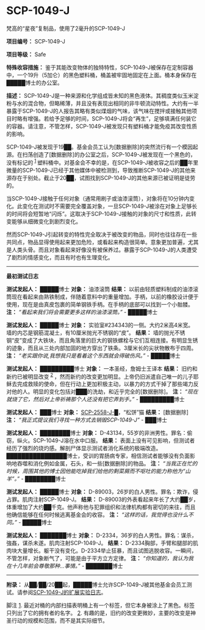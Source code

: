# SCP-1049-J
                        




梵高的“星夜”复制品，使用了2毫升的SCP-1049-J



**项目编号：** SCP-1049-J

**项目等级：** Safe

**特殊收容措施：** 鉴于其能改变物体的独特特性，SCP-1049-J被保存在定制容器中，一个19升（5加仑）的黑色塑料桶，桶盖被牢固地固定在上面。桶本身保存在█████博士的办公室。

**描述：** SCP-1049-J是一种来源和化学组成皆未知的黑色液体。其稠度类似玉米淀粉与水的混合物，但略稀薄，并且没有表现出相同的非牛顿流动特性。大约有一半暴露于SCP-1049-J的人报告其略有类似煤烟的气味，该气味在搅拌或接触其他项目时略有增强。若给予足够的时间，SCP-1049-J将会“再生”，足够填满任何装它的容器。请注意，不管怎样，SCP-1049-J被发现只有塑料桶才能免疫其改变性质的影响。

SCP-1049-J被发现于19██。基金会员工认为[数据删除]的突然流行有一个模因起源。在扫荡创造了[数据删除]的办公室之后，SCP-1049-J被发现在一个黑色的，没有标记的<sup class='footnoteref'>
 <a shape='rect' class='footnoteref' id='footnoteref-1' href='javascript:;' onclick='WIKIDOT.page.utils.scrollToReference(&apos;footnote-1&apos;)'>1</a>
</sup>塑料桶中。对基金会不幸的是，在SCP-1049-J被收容之后的██年里微量的SCP-1049-J已经于其他媒体中被检测到，导致推断SCP-1049-J的其他来源存在于别处。截止于20██，试图找到SCP-1049-J的其他来源已被证明是徒劳的。

当SCP-1049-J接触于任何对象（通常用刷子或油漆滚筒），对象将在10分钟内变化。此变化在测试时不需要完全覆盖对象，一旦SCP-1049-J被涂在对象上足够长的时间将会短暂地“闪烁”。这取决于SCP-1049-J接触的对象的尺寸和性质，此转变能够从细微变化到剧烈变化。

然而SCP-1049-J引起转变的特性完全取决于被改变的物品，同时也往往存在一些共同点，物品显得使用起来更加危险，或看起来构造很简单。意象更加普遍，尤其是人类头骨。而且对象看起来好像没有被保养过。暴露于SCP-1049-J的人类遭受了剧烈的情感变化，而且有时也有生理变化。


---

**最初测试日志** 

**测试发起人：** █████博士
**对象：** 油漆滚筒
**结果：** 以前由轻质塑料制成的油漆滚筒现在看起来由熟铁制成，伴随着意料中的重量增加。手柄，以前的橡胶设计便于使用，现在是由真皮包裹的简单钢铁手柄。在手柄的底部可以找到一个小骷髅。
**注：** *“看起来我们将会需要更多这样的油漆滚筒。”* - █████博士

**测试发起人：** █████博士
**对象：** 实验室#234343的一侧。大约2米高4米宽。墙的内芯是钢筋混凝土，有10厘米抛光不锈钢的“皮”。
**结果：** 墙的抛光不锈钢“皮”变成了大铁块，而且角落里的巨大的钢铁螺栓与它们互相连接。有明显生锈的迹象，而且从三处内部加固的地方穿出了铁条。3厘米长的尖状物散布于四周。
**注：** *“老实跟你说,我想我只是看着这个东西就会得破伤风。”* - █████博士

**测试发起人：** █████████博士
**对象：** 一本圣经，詹姆士王译本
**结果：** 旧约和新约已被明显改变<sup class='footnoteref'>
 <a shape='rect' class='footnoteref' id='footnoteref-2' href='javascript:;' onclick='WIKIDOT.page.utils.scrollToReference(&apos;footnote-2&apos;)'>2</a>
</sup>，然而新约的改变更加明显。上帝仍旧派遣自己唯一的儿子耶稣去完成救赎的使命，但在行动上更加积极主动，以暴力的方式干掉了那些竭力反对他的人。明显的变化包括对███的洗劫，和近乎完全的[数据删除]。
**注：** *“现在就烧了它，然后对上帝祈祷那个人还没有把它弄到手。”* - █████████博士

**测试发起人：** ███博士
**对象：** [SCP-2558-J-█](//scp-wiki-cn.wikidot.com/scp-2558-j)，“松饼”猫
**结果：** [数据删除]
**注：** *“我正式提议我们寻找一种方式去销毁SCP-1049-J”* - ███博士

**测试发起人：** ████████博士
**对象：** D-43134，55岁的非洲男性。罪名：偷窃，纵火。SCP-1049-J溶在水中口服。
**结果：** 表面上没有可见影响，但测试者经历了强烈的烧灼感。解剖尸体显示测试者消化系统的极端改造。████████████████博士，受训的胃肠病专家，相信测试者能够没有负面影响地吞噬和消化例如金属，石头，和一些[数据删除]的物品。
**注：** *“当我正在忙的时候，周围其他的博士因他能吃掉我们给他的剩菜屑而不呕吐的能力称他为“山羊”。”* - ████████博士

**测试发起人：** █████博士
**对象：** D-89003，26岁的白人男性。罪名：欺诈，侵占罪。肌肉注射SCP-1049-J。
**结果：** D-89003的外表看起来年长了大约██岁，体重增加了大约██千克。他声称他与犯罪组织和法律机构都有密切的来往，而且他确信能够在任何时候逃离基金会的收容。
**注：** *“这样的话，我觉得也没什么不同。”* - █████博士

**测试发起人：** ███████博士
**对象：** D-2334，36岁的白人男性。罪名：谋杀，強姦，谋杀未遂。肌肉注射SCP-1049-J。
**结果：** D-2334胸部，手臂和腿部的肌肉块大量增长。躯干没有变化。D-2334举止狂暴，而且试图逃脱收容。一瞬间，不管怎样，对象断气了，可能是由于平方立方定律。
**注：** *“你知道的，我认为我在十几年前会尊敬那种…事情。”* - ███████博士


---

**附录：** 从██/██/20██起，█████博士允许SCP-1049-J被其他基金会员工测试。请参阅[SCP-1049-J的扩展实验日志](//scp-wiki-cn.wikidot.com/scp-1049-j-extended-test-logs)。



脚注
<a shape='rect' href='javascript:;' onclick='WIKIDOT.page.utils.scrollToReference(&apos;footnoteref-1&apos;)'>1</a>. 最近对桶的内部扫描表明桶上有一个标签，但它本身被涂上了黑色。标签只列出了它的拥有者的名字。
<a shape='rect' href='javascript:;' onclick='WIKIDOT.page.utils.scrollToReference(&apos;footnoteref-2&apos;)'>2</a>. 有趣的是，旧约的改变更微妙，主要的改变是神圣行动的规模和范围，而不是其实际细节。


                    
